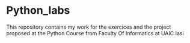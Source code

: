 # Python_labs

This repository contains my work for the exercices and the project proposed at the Python Course from Faculty Of Informatics at UAIC Iasi
 
